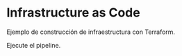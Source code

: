 # Infrastructure as Code

Ejemplo de construcción de infraestructura con Terraform.

Ejecute el pipeline.
